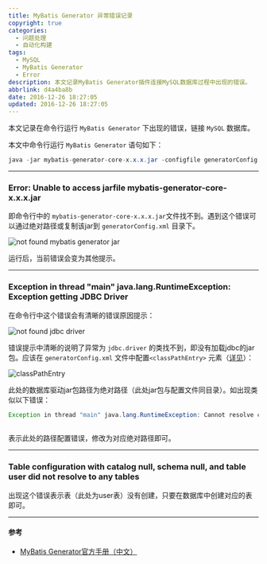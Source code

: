 ```yaml
---
title: MyBatis Generator 异常错误记录
copyright: true
categories:
  - 问题处理
  - 自动化构建
tags:
  - MySQL
  - MyBatis Generator
  - Error
description: 本文记录MyBatis Generator插件连接MySQL数据库过程中出现的错误。
abbrlink: d4a4ba8b
date: 2016-12-26 18:27:05
updated: 2016-12-26 18:27:05
---
```


本文记录在命令行运行 `MyBatis Generator` 下出现的错误，链接 `MySQL` 数据库。

本文中命令行运行 `MyBatis Generator` 语句如下：
``` java
java -jar mybatis-generator-core-x.x.x.jar -configfile generatorConfig.xml -overwrite
```

----------

### **Error: Unable to access jarfile mybatis-generator-core-x.x.x.jar**

即命令行中的 `mybatis-generator-core-x.x.x.jar`文件找不到。遇到这个错误可以通过绝对路径或复制该jar到 `generatorConfig.xml` 目录下。

![not found mybatis generator jar](http://img.blog.csdn.net/20161226172053990?watermark/2/text/aHR0cDovL2Jsb2cuY3Nkbi5uZXQvdTAxMjk5NTk2NA==/font/5a6L5L2T/fontsize/400/fill/I0JBQkFCMA==/dissolve/70/gravity/SouthEast)

运行后，当前错误会变为其他提示。



----------


### **Exception in thread "main" java.lang.RuntimeException: Exception getting JDBC Driver**

在命令行中这个错误会有清晰的错误原因提示：

![not found jdbc driver](http://img.blog.csdn.net/20161226170826210?watermark/2/text/aHR0cDovL2Jsb2cuY3Nkbi5uZXQvdTAxMjk5NTk2NA==/font/5a6L5L2T/fontsize/400/fill/I0JBQkFCMA==/dissolve/70/gravity/SouthEast)

错误提示中清晰的说明了异常为 `jdbc.driver` 的类找不到，即没有加载jdbc的jar包。应该在 `generatorConfig.xml` 文件中配置`<classPathEntry>` 元素（[详见](http://mbg.cndocs.tk/configreference/classPathEntry.html)）：

![classPathEntry](http://img.blog.csdn.net/20161226172658133?watermark/2/text/aHR0cDovL2Jsb2cuY3Nkbi5uZXQvdTAxMjk5NTk2NA==/font/5a6L5L2T/fontsize/400/fill/I0JBQkFCMA==/dissolve/70/gravity/SouthEast)
 
 此处的数据库驱动jar包路径为绝对路径（此处jar包与配置文件同目录）。如出现类似以下错误：

``` java 
Exception in thread "main" java.lang.RuntimeException: Cannot resolve classpath entry: xx/mysql-connector-java-x.x.x.jar
 
```

表示此处的路径配置错误，修改为对应绝对路径即可。
 
 ----------

### **Table configuration with catalog null, schema null, and table user did not resolve to any tables**

出现这个错误表示表（此处为user表）没有创建，只要在数据库中创建对应的表即可。


----------


#### **参考**
 - [MyBatis Generator官方手册（中文）](http://mbg.cndocs.tk/index.html)

 




























































































































































































































































































































































































































































































































































































